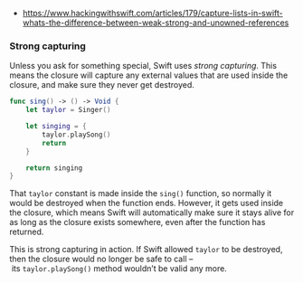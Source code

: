 - https://www.hackingwithswift.com/articles/179/capture-lists-in-swift-whats-the-difference-between-weak-strong-and-unowned-references
### Strong capturing

Unless you ask for something special, Swift uses _strong capturing_. This means the closure will capture any external values that are used inside the closure, and make sure they never get destroyed.
```swift
func sing() -> () -> Void {
    let taylor = Singer()

    let singing = {
        taylor.playSong()
        return
    }

    return singing
}
```

That `taylor` constant is made inside the `sing()` function, so normally it would be destroyed when the function ends. However, it gets used inside the closure, which means Swift will automatically make sure it stays alive for as long as the closure exists somewhere, even after the function has returned.

This is strong capturing in action. If Swift allowed `taylor` to be destroyed, then the closure would no longer be safe to call – its `taylor.playSong()` method wouldn’t be valid any more.
